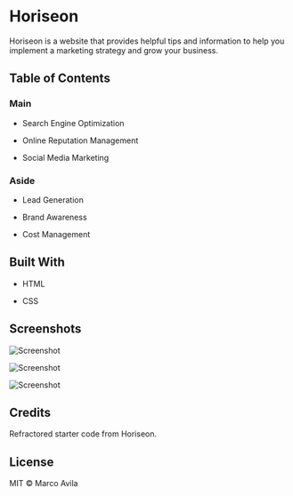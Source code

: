 # Horiseon

Horiseon is a website that provides helpful tips and information to help you implement a marketing strategy and grow your business.

## Table of Contents
 
 ### Main
  
  * Search Engine Optimization

  * Online Reputation Management

  * Social Media Marketing

  ### Aside

  * Lead Generation

  * Brand Awareness

  * Cost Management 

## Built With

* HTML

* CSS

## Screenshots

![Screenshot](/../coderefractor/assets/images/screenshot-1.png)

![Screenshot](/../coderefractor/assets/images/screenshot-2.png)

![Screenshot](/../coderefractor/assets/images/screenshot-3.png)

## Credits

Refractored starter code from Horiseon.

## License

MIT &copy; Marco Avila

